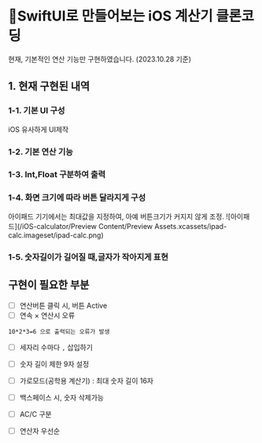 # 📱SwiftUI로 만들어보는 iOS 계산기 클론코딩


현재, 기본적인 연산 기능만 구현하였습니다. (2023.10.28 기준)


## 1. 현재 구현된 내역

### 1-1. 기본 UI 구성
iOS 유사하게 UI제작

### 1-2. 기본 연산 기능

### 1-3. Int,Float 구분하여 출력

### 1-4. 화면 크기에 따라 버튼 달라지게 구성

아이패드 기기에서는 최대값을 지정하여, 아예 버튼크기가 커지지 않게 조정.
![아이패드](/iOS-calculator/Preview Content/Preview Assets.xcassets/ipad-calc.imageset/ipad-calc.png)

### 1-5. 숫자길이가 길어질 때,글자가 작아지게 표현

## 구현이 필요한 부분

- [ ] 연산버튼 클릭 시, 버튼 Active
- [ ] 연속 × 연산시 오류

```
10*2*3=6 으로 출력되는 오류가 발생
``` 
- [ ] 세자리 수마다 `,` 삽입하기
- [ ] 숫자 길이 제한 9자 설정
- [ ] 가로모드(공학용 계산기) : 최대 숫자 길이 16자 
- [ ] 백스페이스 시, 숫자 삭제가능
- [ ] AC/C 구분
- [ ] 연산자 우선순


